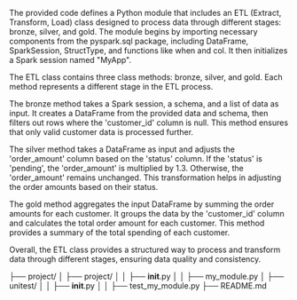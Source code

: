 The provided code defines a Python module that includes an ETL (Extract, Transform, Load) class designed to process data through different stages: bronze, silver, and gold. The module begins by importing necessary components from the pyspark.sql package, including DataFrame, SparkSession, StructType, and functions like when and col. It then initializes a Spark session named "MyApp".

The ETL class contains three class methods: bronze, silver, and gold. Each method represents a different stage in the ETL process.

The bronze method takes a Spark session, a schema, and a list of data as input. It creates a DataFrame from the provided data and schema, then filters out rows where the 'customer_id' column is null. This method ensures that only valid customer data is processed further.

The silver method takes a DataFrame as input and adjusts the 'order_amount' column based on the 'status' column. If the 'status' is 'pending', the 'order_amount' is multiplied by 1.3. Otherwise, the 'order_amount' remains unchanged. This transformation helps in adjusting the order amounts based on their status.

The gold method aggregates the input DataFrame by summing the order amounts for each customer. It groups the data by the 'customer_id' column and calculates the total order amount for each customer. This method provides a summary of the total spending of each customer.

Overall, the ETL class provides a structured way to process and transform data through different stages, ensuring data quality and consistency.


├── project/
│   ├── project/
│   │   ├── __init__.py
│   │   ├── my_module.py
│   ├── unitest/
│   │   ├── __init__.py
│   │   ├── test_my_module.py
├── README.md